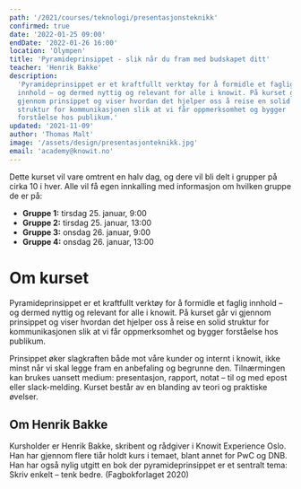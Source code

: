 ```yaml
---
path: '/2021/courses/teknologi/presentasjonsteknikk'
confirmed: true
date: '2022-01-25 09:00'
endDate: '2022-01-26 16:00'
location: 'Olympen'
title: 'Pyramideprinsippet - slik når du fram med budskapet ditt'
teacher: 'Henrik Bakke'
description:
  'Pyramideprinsippet er et kraftfullt verktøy for å formidle et faglig
  innhold – og dermed nyttig og relevant for alle i knowit. På kurset går vi
  gjennom prinsippet og viser hvordan det hjelper oss å reise en solid
  struktur for kommunikasjonen slik at vi får oppmerksomhet og bygger
  forståelse hos publikum.'
updated: '2021-11-09'
author: 'Thomas Malt'
image: '/assets/design/presentasjonteknikk.jpg'
email: 'academy@knowit.no'
---
```


Dette kurset vil vare omtrent en halv dag, og dere vil bli delt i grupper på
cirka 10 i hver. Alle vil få egen innkalling med informasjon om hvilken gruppe
de er på:

- **Gruppe 1:** tirsdag 25. januar, 9:00
- **Gruppe 2:** tirsdag 25. januar, 13:00
- **Gruppe 3:** onsdag 26. januar, 9:00
- **Gruppe 4:** onsdag 26. januar, 13:00

# Om kurset

Pyramideprinsippet er et kraftfullt verktøy for å formidle et faglig innhold –
og dermed nyttig og relevant for alle i knowit. På kurset går vi gjennom
prinsippet og viser hvordan det hjelper oss å reise en solid struktur for
kommunikasjonen slik at vi får oppmerksomhet og bygger forståelse hos
publikum.

Prinsippet øker slagkraften både mot våre kunder og internt i knowit, ikke
minst når vi skal legge fram en anbefaling og begrunne den. Tilnærmingen kan
brukes uansett medium: presentasjon, rapport, notat – til og med epost eller
slack-melding. Kurset består av en blanding av teori og praktiske øvelser.

## Om Henrik Bakke

Kursholder er Henrik Bakke, skribent og rådgiver i Knowit Experience Oslo. Han
har gjennom flere tiår holdt kurs i temaet, blant annet for PwC og DNB. Han
har også nylig utgitt en bok der pyramideprinsippet er et sentralt tema: Skriv
enkelt – tenk bedre. (Fagbokforlaget 2020)
